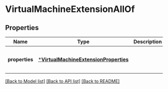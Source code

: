 # VirtualMachineExtensionAllOf


## Properties
Name | Type | Description | Notes
------------ | ------------- | ------------- | -------------
**properties** | [***VirtualMachineExtensionProperties**](VirtualMachineExtensionProperties.md) |  | [optional] [default to nothing]


[[Back to Model list]](../README.md#models) [[Back to API list]](../README.md#api-endpoints) [[Back to README]](../README.md)


